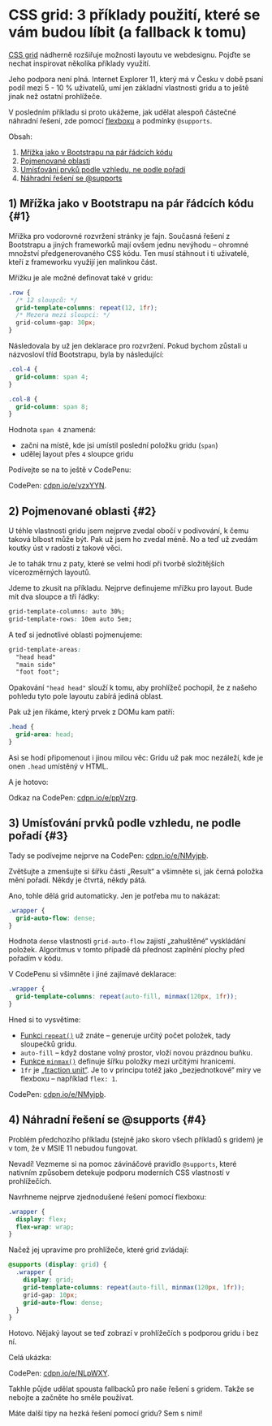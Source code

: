 # CSS grid: 3 příklady použití, které se vám budou líbit (a fallback k tomu)

[CSS grid](css-grid.md) nádherně rozšiřuje možnosti layoutu ve webdesignu. Pojďte se nechat inspirovat několika příklady využití.

Jeho podpora není plná. Internet Explorer 11, který má v Česku v době psaní podíl mezi 5 - 10 % uživatelů, umí jen základní vlastnosti gridu a to ještě jinak než ostatní prohlížeče.

V posledním příkladu si proto ukážeme, jak udělat alespoň částečné náhradní řešení, zde pomocí [flexboxu](css-flexbox.md) a podmínky `@supports`.

<!-- AdSnippet -->

Obsah:

1. [Mřížka jako v Bootstrapu na pár řádcích kódu](#1)
2. [Pojmenované oblasti](#2)
3. [Umísťování prvků podle vzhledu, ne podle pořadí](#3)
4. [Náhradní řešení se @supports](#4)


## 1) Mřížka jako v Bootstrapu na pár řádcích kódu {#1}

Mřížka pro vodorovné rozvržení stránky je fajn. Současná řešení z Bootstrapu a jiných frameworků mají ovšem jednu nevýhodu – ohromné množství předgenerovaného CSS kódu. Ten musí stáhnout i ti uživatelé, kteří z frameworku využijí jen malinkou část.

Mřížku je ale možné definovat také v gridu:

```css
.row {
  /* 12 sloupců: */
  grid-template-columns: repeat(12, 1fr);
  /* Mezera mezi sloupci: */
  grid-column-gap: 30px;  
}  
```

Následovala by už jen deklarace pro rozvržení. Pokud bychom zůstali u názvosloví tříd Bootstrapu, byla by následující:

```css
.col-4 {
  grid-column: span 4;
}

.col-8 {
  grid-column: span 8;
}
```

Hodnota `span 4` znamená:

- začni na místě, kde jsi umístil poslední položku gridu (`span`)
- udělej layout přes `4` sloupce gridu

Podívejte se na to ještě v CodePenu:

CodePen: [cdpn.io/e/vzxYYN](https://codepen.io/machal/pen/vzxYYN?editors=1100).


## 2) Pojmenované oblasti {#2}

U téhle vlastnosti gridu jsem nejprve zvedal obočí v podivování, k čemu taková blbost může být. Pak už jsem ho zvedal méně. No a teď už zvedám koutky úst v radosti z takové věci.

Je to tahák trnu z paty, které se velmi hodí při tvorbě složitějších vícerozměrných layoutů.

<!-- AdSnippet -->

Jdeme to zkusit na příkladu. Nejprve definujeme mřížku pro layout. Bude mít dva sloupce a tři řádky:

```css
grid-template-columns: auto 30%;
grid-template-rows: 10em auto 5em;
```

A teď si jednotlivé oblasti pojmenujeme:

```css
grid-template-areas:
  "head head"
  "main side"
  "foot foot";
```

Opakování `"head head"` slouží k tomu, aby prohlížeč pochopil, že z našeho pohledu tyto pole layoutu zabírá jediná oblast.

Pak už jen říkáme, který prvek z DOMu kam patří:

```css
.head {
  grid-area: head;
}
```

Asi se hodí připomenout i jinou milou věc: Gridu už pak moc nezáleží, kde je onen `.head` umístěný v HTML.

A je hotovo:

Odkaz na CodePen: [cdpn.io/e/ppVzrg](https://codepen.io/machal/pen/ppVzrg?editors=1100).


## 3) Umísťování prvků podle vzhledu, ne podle pořadí {#3}

Tady se podívejme nejprve na CodePen: [cdpn.io/e/NMyjpb](https://codepen.io/machal/pen/NMyjpb?editors=1100).

Zvětšujte a zmenšujte si šířku části „Result“ a všimněte si, jak černá položka mění pořadí. Někdy je čtvrtá, někdy pátá.

Ano, tohle dělá grid automaticky. Jen je potřeba mu to nakázat:

```css
.wrapper {
  grid-auto-flow: dense;
}
```

Hodnota `dense` vlastnosti `grid-auto-flow` zajistí „zahuštěné“ vyskládání položek. Algoritmus v tomto případě dá přednost zaplnění plochy před pořadím v kódu.

V CodePenu si všimněte i jiné zajímavé deklarace:

```css
.wrapper {
  grid-template-columns: repeat(auto-fill, minmax(120px, 1fr));
}
```

Hned si to vysvětíme:

- [Funkci `repeat()`](css-repeat.md) už znáte – generuje určitý počet položek, tady sloupečků gridu.
- `auto-fill` – když dostane volný prostor, vloží novou prázdnou buňku.
- [Funkce `minmax()`](css-minmax.md) definuje šířku položky mezi určitými hranicemi.
- `1fr` je [„fraction unit“](css-jednotka-fr.md). Je to v principu totéž jako „bezjednotkové“ míry ve flexboxu – například `flex: 1`.

CodePen: [cdpn.io/e/NMyjpb](https://codepen.io/machal/pen/NMyjpb?editors=1100).


## 4) Náhradní řešení se @supports {#4}

Problém předchozího příkladu (stejně jako skoro všech příkladů s gridem) je v tom, že v MSIE 11 nebudou fungovat.

Nevadí! Vezmeme si na pomoc závináčové pravidlo `@supports`, které nativním způsobem detekuje podporu moderních CSS vlastností v prohlížečích.

Navrhneme nejprve zjednodušené řešení pomocí flexboxu:

```css
.wrapper {
  display: flex;
  flex-wrap: wrap;
}  
```

Načež jej upravíme pro prohlížeče, které grid zvládají:

```css
@supports (display: grid) {
  .wrapper {
    display: grid;
    grid-template-columns: repeat(auto-fill, minmax(120px, 1fr));
    grid-gap: 10px;
    grid-auto-flow: dense; 
  }  
}
```

Hotovo. Nějaký layout se teď zobrazí v prohlížečích s podporou gridu i bez ní.

Celá ukázka:

CodePen: [cdpn.io/e/NLpWXY](https://codepen.io/machal/pen/NLpWXY?editors=1100).

Takhle půjde udělat spousta fallbacků pro naše řešení s gridem. Takže se nebojte a začněte ho směle používat.

Máte další tipy na hezká řešení pomocí gridu? Sem s nimi!

<!-- AdSnippet -->

